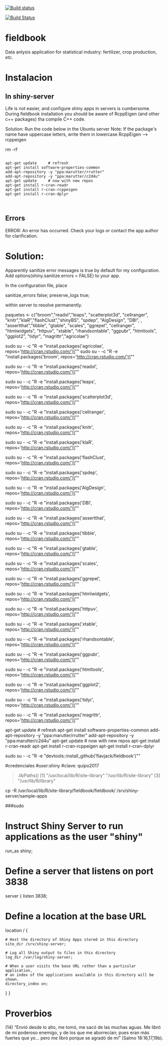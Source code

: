 [![Build status](https://ci.appveyor.com/api/projects/status/7x7cr66jq4pb83eu?svg=true)](https://ci.appveyor.com/project/omarbenites/fieldbook)

[![Build Status](https://travis-ci.org/Flavjack/fieldbook.svg?branch=master)](https://travis-ci.org/Flavjack/fieldbook)


# fieldbook
Data anlysis application for statistical industry: fertilizer, crop production, etc.

# Instalacion

## In shiny-server

Life is not easier, and configure shiny apps in servers is cumbersome.
During fieldbook installation you should be aware of RcppEigen (and other c++ packages) tha compile C++ code.

Solution: Run the code below in the Ubuntu server
Note: If the package's name have uppercase letters, write them in lowercase RcppEigen
--> rcppeigen

rm -rf 


```{r eval=F}

apt-get update     # refresh
apt-get install software-properties-common
add-apt-repository -y "ppa:marutter/rrutter"
add-apt-repository -y "ppa:marutter/c2d4u"
apt-get update     # now with new repos
apt-get install r-cran-readr
apt-get install r-cran-rcppeigen
apt-get install r-cran-dplyr



```

## Errors 

ERROR: An error has occurred. Check your logs or contact the app author for clarification.

# Solution:

Apparently sanitize error messages is true by default for my configuration. Add
options(shiny.sanitize.errors = FALSE) to your app.

In the configuration file, place

sanitize_errors false;
preserve_logs true;

within server to resolve permanently.


paquetes <- c("broom","readxl","leaps", "scatterplot3d", "cellranger", "knitr","klaR","flashClust","shinyBS",
              "spdep", "AlgDesign", "DBI", , "assertthat","tibble", "gtable", "scales", "ggrepel", "cellranger", 
              "htmlwidgets", "httpuv", "xtable", "rhandsontable", "ggpubr", "htmltools", "ggplot2", "tidyr", "magrittr","agricolae")


sudo su - -c "R -e \"install.packages('agricolae', repos='http://cran.rstudio.com/')\""
sudo su - -c "R -e \"install.packages('broom', repos='http://cran.rstudio.com/')\""


sudo su - -c "R -e \"install.packages('readxl', repos='http://cran.rstudio.com/')\""

sudo su - -c "R -e \"install.packages('leaps', repos='http://cran.rstudio.com/')\""

sudo su - -c "R -e \"install.packages('scatterplot3d', repos='http://cran.rstudio.com/')\""

sudo su - -c "R -e \"install.packages('cellranger', repos='http://cran.rstudio.com/')\""

sudo su - -c "R -e \"install.packages('knitr', repos='http://cran.rstudio.com/')\""

sudo su - -c "R -e \"install.packages('klaR', repos='http://cran.rstudio.com/')\""

sudo su - -c "R -e \"install.packages('flashClust', repos='http://cran.rstudio.com/')\""

sudo su - -c "R -e \"install.packages('spdep', repos='http://cran.rstudio.com/')\""

sudo su - -c "R -e \"install.packages('AlgDesign', repos='http://cran.rstudio.com/')\""

sudo su - -c "R -e \"install.packages('DBI', repos='http://cran.rstudio.com/')\""

sudo su - -c "R -e \"install.packages('assertthat', repos='http://cran.rstudio.com/')\""

sudo su - -c "R -e \"install.packages('tibble', repos='http://cran.rstudio.com/')\""

sudo su - -c "R -e \"install.packages('gtable', repos='http://cran.rstudio.com/')\""

sudo su - -c "R -e \"install.packages('scales', repos='http://cran.rstudio.com/')\""

sudo su - -c "R -e \"install.packages('ggrepel', repos='http://cran.rstudio.com/')\""


sudo su - -c "R -e \"install.packages('htmlwidgets', repos='http://cran.rstudio.com/')\""


sudo su - -c "R -e \"install.packages('httpuv', repos='http://cran.rstudio.com/')\""


sudo su - -c "R -e \"install.packages('xtable', repos='http://cran.rstudio.com/')\""


sudo su - -c "R -e \"install.packages('rhandsontable', repos='http://cran.rstudio.com/')\""


sudo su - -c "R -e \"install.packages('ggpubr', repos='http://cran.rstudio.com/')\""


sudo su - -c "R -e \"install.packages('htmltools', repos='http://cran.rstudio.com/')\""



sudo su - -c "R -e \"install.packages('ggplot2', repos='http://cran.rstudio.com/')\""



sudo su - -c "R -e \"install.packages('tidyr', repos='http://cran.rstudio.com/')\""



sudo su - -c "R -e \"install.packages('magrittr', repos='http://cran.rstudio.com/')\""


apt-get update     # refresh
apt-get install software-properties-common
add-apt-repository -y "ppa:marutter/rrutter"
add-apt-repository -y "ppa:marutter/c2d4u"
apt-get update     # now with new repos
apt-get install r-cran-readr
apt-get install r-cran-rcppeigen
apt-get install r-cran-dplyr


sudo su - -c "R -e \"devtools::install_github('flavjack/fieldbook')\""




#credenciales
#user:shiny
#clave: quipo2017


> .libPaths()
[1] "/usr/local/lib/R/site-library" "/usr/lib/R/site-library"
[3] "/usr/lib/R/library"


cp -R /usr/local/lib/R/site-library/fieldbook/fieldbook/ /srv/shiny-server/sample-apps

  
  
###sudo


# Instruct Shiny Server to run applications as the user "shiny"
run_as shiny;

# Define a server that listens on port 3838
server {
  listen 3838;
  
  # Define a location at the base URL
  location / {
    
    # Host the directory of Shiny Apps stored in this directory
    site_dir /srv/shiny-server;
    
    # Log all Shiny output to files in this directory
    log_dir /var/log/shiny-server;
    
    # When a user visits the base URL rather than a particular application,
    # an index of the applications available in this directory will be shown.
    directory_index on;
  }
}










# Proverbios

(14) “Envió desde lo alto, me tomó, me sacó de las muchas aguas. Me libró de mi poderoso enemigo, y de los que me aborrecían; pues eran más fuertes que yo… pero me libró porque se agradó de mí” (Salmo 18:16,17,19b).
